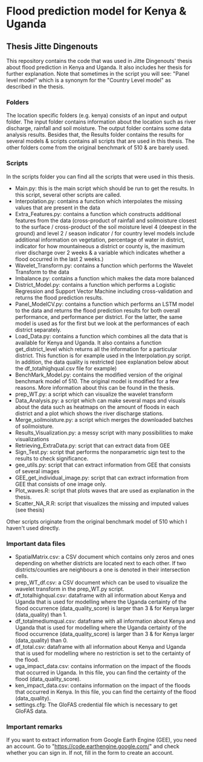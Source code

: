 # Flood prediction model for Kenya & Uganda 
## Thesis Jitte Dingenouts

This repository contains the code that was used in Jitte Dingenouts' thesis about flood prediction in Kenya and Uganda. It also includes her thesis for further explanation. Note that sometimes in the script you will see: "Panel level model" which is a synonym for the "Country Level model" as described in the thesis.

### Folders
The location specific folders (e.g. kenya) consists of an input and output folder. The input folder contains information about the location such as river discharge, rainfall and soil moisture. The output folder contains some data analysis results. Besides that, the Results folder contains the results for several models & scripts contains all scripts that are used in this thesis. The other folders come from the original benchmark of 510 & are barely used.

### Scripts
In the scripts folder you can find all the scripts that were used in this thesis. 
- Main.py: this is the main script which should be run to get the results. In this script, several other scripts are called.
- Interpolation.py: contains a function which interpolates the missing values that are present in the data
- Extra_Features.py: contains a function which constructs additional features from the data (cross-product of rainfall and soilmoisture closest to the surface / cross-product of the soil moisture level 4 (deepest in the ground) and level 2 / season indicator / for country level models include additional information on vegetation, percentage of water in district, indicator for how mountaineous a district or county is, the maximum river discharge over 2 weeks & a variable which indicates whether a flood occurred in the last 2 weeks.)
- Wavelet_Transform.py: contains a function which performs the Wavelet Transform to the data
- Imbalance.py: contains a function which makes the data more balanced
- District_Model.py: contains a function which performs a Logistic Regression and Support Vector Machine including cross-validation and returns the flood prediction results.
- Panel_ModelCV.py: contains a function which performs an LSTM model to the data and returns the flood prediction results for both overall performance, and performance per district. For the latter, the same model is used as for the first but we look at the performances of each district separately.
- Load_Data.py: contains a function which combines all the data that is available for Kenya and Uganda. It also contains a function get_district_level which returns all the information for a particular district. This function is for example used in the Interpolation.py script. In addition, the data quality is restricted (see explanation below about the df_totalhighqual.csv file for example) 
- BenchMark_Model.py: contains the modified version of the original benchmark model of 510. The original model is modified for a few reasons. More information about this can be found in the thesis.
- prep_WT.py: a script which can visualize the wavelet transform
- Data_Analysis.py: a script which can make several maps and visuals about the data such as heatmaps on the amount of floods in each district and a plot which shows the river discharge stations.
- Merge_soilmoisture.py: a script which merges the downloaded batches of soilmoisture.
- Results_Visualization.py: a messy script with many possibilities to make visualizations
- Retrieving_ExtraData.py: script that can extract data from GEE
- Sign_Test.py: script that performs the nonparametric sign test to the results to check significance. 
- gee_utils.py: script that can extract information from GEE that consists of several images
- GEE_get_individual_image.py: script that can extract information from GEE that consists of one image only.
- Plot_waves.R: script that plots waves that are used as explanation in the thesis.
- Scatter_NA_R.R: script that visualizes the missing and imputed values (see thesis)

Other scripts originate from the original benchmark model of 510 which I haven't used directly.


### Important data files
- SpatialMatrix.csv: a CSV document which contains only zeros and ones depending on whether districts are located next to each other. If two districts/counties are neighbours a one is denoted in their intersection cells.
- prep_WT_df.csv: a CSV document which can be used to visualize the wavelet transform in the prep_WT.py script.
- df_totalhighqual.csv: dataframe with all information about Kenya and Uganda that is used for modelling where the Uganda certainty of the flood occurrence (data_quality_score) is larger than 3 & for Kenya larger (data_quality) than 1.
- df_totalmediumqual.csv: dataframe with all information about Kenya and Uganda that is used for modelling where the Uganda certainty of the flood occurrence (data_quality_score) is larger than 3 & for Kenya larger (data_quality) than 0.
- df_total.csv: dataframe with all information about Kenya and Uganda that is used for modelling where no restriction is set to the certainty of the flood.
- uga_impact_data.csv: contains information on the impact of the floods that occurred in Uganda. In this file, you can find the certainty of the flood (data_quality_score).
- ken_impact_data.csv: contains information on the impact of the floods that occurred in Kenya. In this file, you can find the certainty of the flood (data_quality).
- settings.cfg: The GloFAS credential file which is necessary to get GloFAS data.

### Important remarks
If you want to extract information from Google Earth Engine (GEE), you need an account. 
Go to "https://code.earthengine.google.com/" and check whether you can sign in. If not, fill in the form to create an account. 
